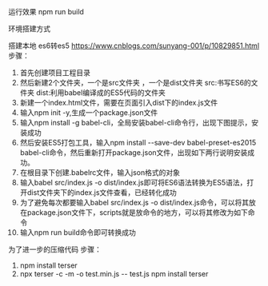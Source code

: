 运行效果 npm run build


环境搭建方式



搭建本地 es6转es5 
https://www.cnblogs.com/sunyang-001/p/10829851.html
步骤：
1. 首先创建项目工程目录
2. 然后新建2个文件夹，一个是src文件夹 ，一个是dist文件夹
	src:书写ES6的文件夹
	dist:利用babel编译成的ES5代码的文件夹
3. 新建一个index.html文件，需要在页面引入dist下的index.js文件
4. 输入npm init -y,生成一个package.json文件
5. 输入npm install -g babel-cli，全局安装babel-cli命令行，出现下图提示，安装成功
6. 然后安装ES5打包工具，输入npm install --save-dev babel-preset-es2015 babel-cli命令，然后重新打开package.json文件，出现如下两行说明安装成功。
7. 在根目录下创建.babelrc文件，输入json格式的对象
8. 输入babel src/index.js -o dist/index.js即可将ES6语法转换为ES5语法，打开dist文件夹下的index.js文件查看，已经转化成功
9. 为了避免每次都要输入babel src/index.js -o dist/index.js命令，可以将其放在package.json文件下，scripts就是放命令的地方，可以将其修改为如下命令
10. 输入npm run build命令即可转换成功

为了进一步的压缩代码 
步骤：
1. npm install terser
2. npx terser -c -m -o test.min.js -- test.js
npm install terser